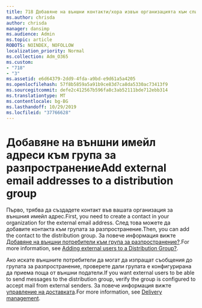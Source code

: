 ```yaml
---
title: 718 Добавяне на външни контакти/хора извън организацията към списък за разпространение
ms.author: chrisda
author: chrisda
manager: dansimp
ms.audience: Admin
ms.topic: article
ROBOTS: NOINDEX, NOFOLLOW
localization_priority: Normal
ms.collection: Adm_O365
ms.custom:
- "718"
- "3"
ms.assetid: e6d64379-2dd9-4fda-a9bd-e9d61a5a4205
ms.openlocfilehash: 57f8b5859a5a91b9ce83d7ca8da5330ac73413f9
ms.sourcegitcommit: defe2c412567b596fa8c3ab52111bde712ebb314
ms.translationtype: MT
ms.contentlocale: bg-BG
ms.lasthandoff: 10/29/2019
ms.locfileid: "37766628"
---
```

# <a name="add-external-email-addresses-to-a-distribution-group"></a><span data-ttu-id="04f22-102">Добавяне на външни имейл адреси към група за разпространение</span><span class="sxs-lookup"><span data-stu-id="04f22-102">Add external email addresses to a distribution group</span></span>

<span data-ttu-id="04f22-103">Първо, трябва да създадете контакт във вашата организация за външния имейл адрес.</span><span class="sxs-lookup"><span data-stu-id="04f22-103">First, you need to create a contact in your organization for the external email address.</span></span> <span data-ttu-id="04f22-104">След това можете да добавите контакта към групата за разпространение.</span><span class="sxs-lookup"><span data-stu-id="04f22-104">Then, you can add the contact to the distribution group.</span></span> <span data-ttu-id="04f22-105">За повече информация вижте [Добавяне на външни потребители към група за разпространение?](https://support.office.com/client/caa0f310-0bb7-48e3-8ad2-cb358b53bbba).</span><span class="sxs-lookup"><span data-stu-id="04f22-105">For more information, see [Adding external users to a Distribution Group?](https://support.office.com/client/caa0f310-0bb7-48e3-8ad2-cb358b53bbba).</span></span>

<span data-ttu-id="04f22-106">Ако искате външните потребители да могат да изпращат съобщения до групата за разпространение, проверете дали групата е конфигурирана да приема поща от външни податели.</span><span class="sxs-lookup"><span data-stu-id="04f22-106">If you want external users to be able to send messages to the distribution group, verify the group is configured to accept mail from external senders.</span></span> <span data-ttu-id="04f22-107">За повече информация вижте [управление на доставката](https://technet.microsoft.com/library/bb124513.aspx#deliverymanagement).</span><span class="sxs-lookup"><span data-stu-id="04f22-107">For more information, see [Delivery management](https://technet.microsoft.com/library/bb124513.aspx#deliverymanagement).</span></span>
